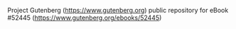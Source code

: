 Project Gutenberg (https://www.gutenberg.org) public repository for
eBook #52445 (https://www.gutenberg.org/ebooks/52445)

